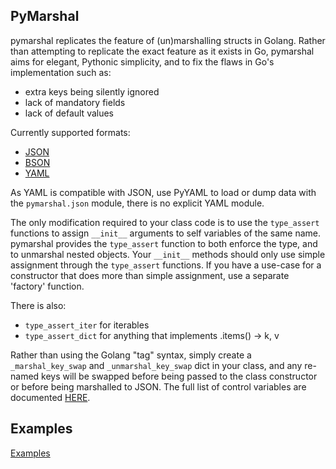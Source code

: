 ## PyMarshal

pymarshal replicates the feature of (un)marshalling structs in Golang.
Rather than attempting to replicate the exact feature as it exists in Go,
pymarshal aims for elegant, Pythonic simplicity, and to fix the flaws in
Go's implementation such as:
  - extra keys being silently ignored
  - lack of mandatory fields
  - lack of default values

Currently supported formats:
  - [JSON](https://github.com/j3ffhubb/pymarshal/tree/master/examples/usage_json.md)
  - [BSON](https://github.com/j3ffhubb/pymarshal/tree/master/examples/usage_bson.md)
  - [YAML](https://github.com/j3ffhubb/pymarshal/tree/master/examples/usage_yaml.md)

As YAML is compatible with JSON, use PyYAML to load or dump data
with the `pymarshal.json` module, there is no explicit YAML module.

The only modification required to your class code is to use the `type_assert`
functions to assign `__init__` arguments to self variables of the same
name.  pymarshal provides the `type_assert` function to both enforce the type,
and to unmarshal nested objects.  Your `__init__` methods should only use
simple assignment through the `type_assert` functions.  If you have a
use-case for a constructor that does more than simple assignment, use a
separate 'factory' function.

There is also:
  - `type_assert_iter` for iterables
  - `type_assert_dict` for anything that implements .items() -> k, v

Rather than using the Golang "tag" syntax, simply create a
`_marshal_key_swap` and `_unmarshal_key_swap` dict in your class,
and any re-named keys will be swapped before being passed to the
class constructor or before being marshalled to JSON.  The full list
of control variables are documented
[HERE](https://github.com/j3ffhubb/pymarshal/tree/master/examples/control_variables.md).

## Examples

[Examples](https://github.com/j3ffhubb/pymarshal/tree/master/examples/)

